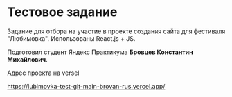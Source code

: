 Тестовое задание
===========


Задание для отбора на участие в проекте создания сайта для фестиваля "Любимовка".
Использованы React.js + JS.

Подготовил студент Яндекс Практикума **Бровцев Константин Михайлович**.

Адрес проекта на versel

https://lubimovka-test-git-main-brovan-rus.vercel.app/
